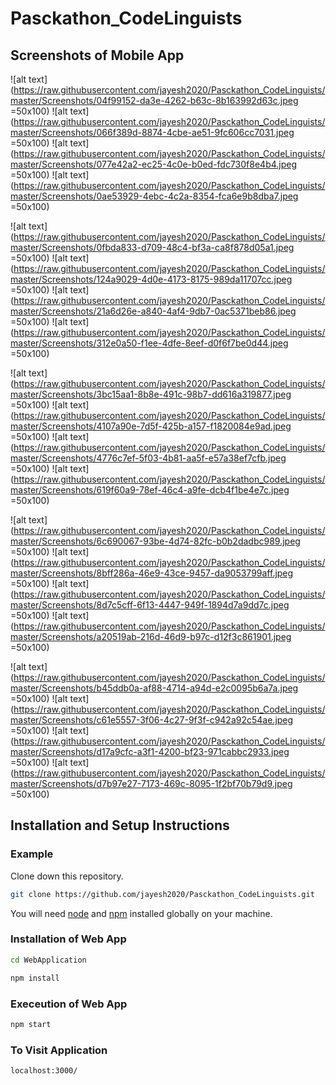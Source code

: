 # Pasckathon_CodeLinguists

## Screenshots of Mobile App

![alt text](https://raw.githubusercontent.com/jayesh2020/Pasckathon_CodeLinguists/master/Screenshots/04f99152-da3e-4262-b63c-8b163992d63c.jpeg =50x100)
![alt text](https://raw.githubusercontent.com/jayesh2020/Pasckathon_CodeLinguists/master/Screenshots/066f389d-8874-4cbe-ae51-9fc606cc7031.jpeg =50x100)
![alt text](https://raw.githubusercontent.com/jayesh2020/Pasckathon_CodeLinguists/master/Screenshots/077e42a2-ec25-4c0e-b0ed-fdc730f8e4b4.jpeg =50x100)
![alt text](https://raw.githubusercontent.com/jayesh2020/Pasckathon_CodeLinguists/master/Screenshots/0ae53929-4ebc-4c2a-8354-fca6e9b8dba7.jpeg =50x100)

![alt text](https://raw.githubusercontent.com/jayesh2020/Pasckathon_CodeLinguists/master/Screenshots/0fbda833-d709-48c4-bf3a-ca8f878d05a1.jpeg =50x100)
![alt text](https://raw.githubusercontent.com/jayesh2020/Pasckathon_CodeLinguists/master/Screenshots/124a9029-4d0e-4173-8175-989da11707cc.jpeg =50x100)
![alt text](https://raw.githubusercontent.com/jayesh2020/Pasckathon_CodeLinguists/master/Screenshots/21a6d26e-a840-4af4-9db7-0ac5371beb86.jpeg =50x100)
![alt text](https://raw.githubusercontent.com/jayesh2020/Pasckathon_CodeLinguists/master/Screenshots/312e0a50-f1ee-4dfe-8eef-d0f6f7be0d44.jpeg =50x100)

![alt text](https://raw.githubusercontent.com/jayesh2020/Pasckathon_CodeLinguists/master/Screenshots/3bc15aa1-8b8e-491c-98b7-dd616a319877.jpeg =50x100)
![alt text](https://raw.githubusercontent.com/jayesh2020/Pasckathon_CodeLinguists/master/Screenshots/4107a90e-7d5f-425b-a157-f1820084e9ad.jpeg =50x100)
![alt text](https://raw.githubusercontent.com/jayesh2020/Pasckathon_CodeLinguists/master/Screenshots/4776c7ef-5f03-4b81-aa5f-e57a38ef7cfb.jpeg =50x100)
![alt text](https://raw.githubusercontent.com/jayesh2020/Pasckathon_CodeLinguists/master/Screenshots/619f60a9-78ef-46c4-a9fe-dcb4f1be4e7c.jpeg =50x100)

![alt text](https://raw.githubusercontent.com/jayesh2020/Pasckathon_CodeLinguists/master/Screenshots/6c690067-93be-4d74-82fc-b0b2dadbc989.jpeg =50x100)
![alt text](https://raw.githubusercontent.com/jayesh2020/Pasckathon_CodeLinguists/master/Screenshots/8bff286a-46e9-43ce-9457-da9053799aff.jpeg =50x100)
![alt text](https://raw.githubusercontent.com/jayesh2020/Pasckathon_CodeLinguists/master/Screenshots/8d7c5cff-6f13-4447-949f-1894d7a9dd7c.jpeg =50x100)
![alt text](https://raw.githubusercontent.com/jayesh2020/Pasckathon_CodeLinguists/master/Screenshots/a20519ab-216d-46d9-b97c-d12f3c861901.jpeg =50x100)

![alt text](https://raw.githubusercontent.com/jayesh2020/Pasckathon_CodeLinguists/master/Screenshots/b45ddb0a-af88-4714-a94d-e2c0095b6a7a.jpeg =50x100)
![alt text](https://raw.githubusercontent.com/jayesh2020/Pasckathon_CodeLinguists/master/Screenshots/c61e5557-3f06-4c27-9f3f-c942a92c54ae.jpeg =50x100)
![alt text](https://raw.githubusercontent.com/jayesh2020/Pasckathon_CodeLinguists/master/Screenshots/d17a9cfc-a3f1-4200-bf23-971cabbc2933.jpeg =50x100)
![alt text](https://raw.githubusercontent.com/jayesh2020/Pasckathon_CodeLinguists/master/Screenshots/d7b97e27-7173-469c-8095-1f2bf70b79d9.jpeg =50x100)

## Installation and Setup Instructions

<!--
### Link to the ppt

Link to the [ppt](https://docs.google.com/presentation/d/1eMuKMPETxH6HI1ivK1BZPLHYs8FR9XXd7DCLbnrdJX0/edit?usp=sharing).

### Link to the presented video

Link to the [ video](https://drive.google.com/file/d/1clom5NGMVc_BWQQbAVexlv1pY6V_uV5Y/view?usp=sharing).

### Link to the Mobile App APK

Link to the [ Mobile App APK ](https://drive.google.com/file/d/1VJP_9hu9sOSel0y0nPMt_PcxC5CEx8wr/view?usp=sharing). -->

### Example

Clone down this repository.

```bash
git clone https://github.com/jayesh2020/Pasckathon_CodeLinguists.git
```

You will need [node](https://nodejs.org/en/download/) and [npm](https://www.npmjs.com/get-npm) installed globally on your machine.

### Installation of Web App

```bash
cd WebApplication
```

```bash
npm install
```

### Execeution of Web App

```bash
npm start
```

### To Visit Application

```bash
localhost:3000/
```
